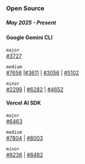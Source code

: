 ### Open Source

##### May 2025 - Present

#### Google Gemini CLI

`major`  
[#3727](https://github.com/google-gemini/gemini-cli/pull/3727)

`medium`  
[#7656](https://github.com/google-gemini/gemini-cli/pull/7656) |[#3611](https://github.com/google-gemini/gemini-cli/pull/3611) | [#3056](https://github.com/google-gemini/gemini-cli/pull/3056) | [#5102](https://github.com/google-gemini/gemini-cli/pull/5102) 

`minor`  
[#2299](https://github.com/google-gemini/gemini-cli/pull/2299) | [#6282](https://github.com/google-gemini/gemini-cli/pull/6282) | [#4652](https://github.com/google-gemini/gemini-cli/pull/4652)


#### Vercel AI SDK


`major`  
[#6463](https://github.com/vercel/ai/pull/6463)

`medium`  
[#7804](https://github.com/vercel/ai/pull/7804) | [#8003](https://github.com/vercel/ai/pull/8003)

`minor`  
[#8236](https://github.com/vercel/ai/pull/8236) | [#8482](https://github.com/vercel/ai/pull/8482)

<!--
**psinha40898/psinha40898** is a ✨ _special_ ✨ repository because its `README.md` (this file) appears on your GitHub profile.

Here are some ideas to get you started:

- 🔭 I’m currently working on ...
- 🌱 I’m currently learning ...
- 👯 I’m looking to collaborate on ...
- 🤔 I’m looking for help with ...
- 💬 Ask me about ...
- 📫 How to reach me: ...
- 😄 Pronouns: ...
- ⚡ Fun fact: ...
-->

